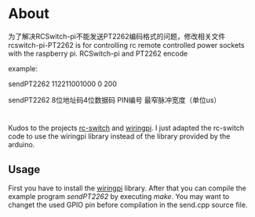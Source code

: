# About
为了解决RCSwitch-pi不能发送PT2262编码格式的问题，修改相关文件
rcswitch-pi-PT2262 is for controlling rc remote controlled power sockets 
with the raspberry pi. 
RCSwitch-pi and PT2262 encode 

example:

sendPT2262 112211001000 0 200

sendPT2262 8位地址码4位数据码  PIN编号  最窄脉冲宽度（单位us）
  


#
Kudos to the projects [rc-switch](http://code.google.com/p/rc-switch)
and [wiringpi](https://projects.drogon.net/raspberry-pi/wiringpi).
I just adapted the rc-switch code to use the wiringpi library instead of
the library provided by the arduino.


## Usage

First you have to install the [wiringpi](https://projects.drogon.net/raspberry-pi/wiringpi/download-and-install/) library.
After that you can compile the example program *sendPT2262* by executing *make*. 
You may want to changet the used GPIO pin before compilation in the send.cpp source file.
